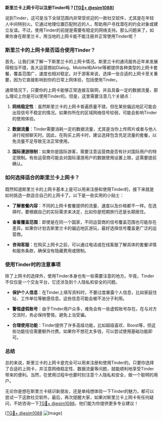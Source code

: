 **斯里兰卡上网卡可以注册Tinder吗？[[TG💪+ @esim1088](https://t.me/s/esim1088)]**

说到Tinder，这可是当下全球范围内非常受欢迎的一款社交软件，尤其是在年轻人中间特别火。它通过地理位置匹配附近的人，帮助用户寻找潜在的约会对象或建立友谊。不过，使用Tinder的前提是需要有稳定的网络支持。那么问题来了，如果你身在斯里兰卡，用当地的上网卡能不能注册并正常使用Tinder呢？

### 斯里兰卡的上网卡是否适合使用Tinder？

首先，让我们来了解一下斯里兰卡的上网卡情况。斯里兰卡的通讯服务近年来发展得相当不错，各大运营商如Dialog、Mobitel和Airtel等都提供各种类型的上网卡套餐，覆盖范围广，速度也相对稳定。对于游客来说，选择一张合适的上网卡至关重要，因为它直接影响到你的日常上网体验，包括使用Tinder。

通常情况下，只要你的上网卡能够正常连接互联网，并且具备一定的数据流量，那么理论上你是可以使用Tinder的。但是，这里需要注意几个关键点：

1. **网络稳定性**：虽然斯里兰卡的上网卡普遍质量不错，但在某些偏远地区可能会出现信号不稳定的情况。如果你所在的区域网络信号较弱，可能会影响Tinder的使用体验。
   
2. **数据流量**：Tinder需要消耗一定的数据流量，尤其是当你上传照片或者与他人进行视频聊天时。因此，在购买上网卡时，建议选择包含充足流量的套餐，以免流量不足导致无法正常使用。

3. **国际漫游限制**：如果你是国际游客，需要注意运营商是否有针对国际用户的特定限制。有些运营商可能会对国际漫游用户的数据使用设置上限，这需要提前确认。

### 如何选择适合的斯里兰卡上网卡？

既然知道斯里兰卡的上网卡基本上是可以用来注册和使用Tinder的，接下来就是如何挑选一款适合自己的上网卡了。以下是一些实用的小贴士：

- **了解套餐内容**：不同的上网卡套餐提供的流量、速度以及价格都不一样。在选择时，要根据自己的实际需求来决定，比如你是短期旅行还是长期居住。
  
- **查看覆盖范围**：即使是在同一个国家，不同运营商的信号覆盖范围也可能存在差异。如果你计划去斯里兰卡的偏远地区游玩，最好选择信号覆盖更广泛的运营商。

- **咨询客服**：在购买上网卡之前，可以通过电话或在线客服了解具体的套餐详情和服务条款，确保没有隐藏费用或限制。

### 使用Tinder时的注意事项

除了上网卡的选择外，使用Tinder本身也有一些需要注意的地方。毕竟，Tinder不仅仅是一个交友平台，它还涉及到个人隐私和安全的问题。

- **保护个人信息**：在Tinder上填写资料时，不要过度暴露个人信息，比如家庭住址、工作单位等敏感信息。这些信息可能会被不法分子利用。

- **警惕虚假账号**：由于Tinder用户众多，难免会有一些虚假账号存在。在与对方交流时，务必保持警惕，避免上当受骗。

- **合理使用功能**：Tinder提供了许多高级功能，比如超级喜欢、Boost等，但这些功能往往需要额外付费。如果你不想花太多钱，可以尝试使用基础功能即可。

### 总结

总的来说，斯里兰卡的上网卡是完全可以用来注册和使用Tinder的。只要你选择了合适的上网卡，并注意网络稳定性、数据流量等问题，就能顺利地享受Tinder带来的便利。当然，在使用过程中也要时刻注意个人隐私和安全，做一个聪明的用户。

无论你是想在斯里兰卡结识新朋友，还是单纯想体验一下Tinder的魅力，都可以尝试一下这款社交软件。最后，再次提醒大家，如果对斯里兰卡上网卡有任何疑问，不妨咨询一下[TG💪+ @esim1088](https://t.me/s/esim1088)，他们能为你提供更多专业建议！

[[TG💪+ @esim1088](https://t.me/s/esim1088) ![Image](https://i.postimg.cc/4NQfJmqS/Snipaste-2025-05-13-00-14-12.png)]